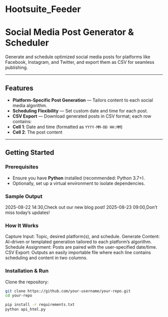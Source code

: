 # Hootsuite_Feeder
# Social Media Post Generator & Scheduler

Generate and schedule optimized social media posts for platforms like Facebook, Instagram, and Twitter, and export them as CSV for seamless publishing.

---

##  Features

-  **Platform-Specific Post Generation** — Tailors content to each social media algorithm.
-  **Scheduling Flexibility** — Set custom date and time for each post.
-  **CSV Export** — Download generated posts in CSV format; each row contains:
  - **Cell 1**: Date and time (formatted as `YYYY-MM-DD HH:MM`)  
  - **Cell 2**: The post content

---

##  Getting Started

### Prerequisites

- Ensure you have **Python** installed (recommended: Python 3.7+).
- Optionally, set up a virtual environment to isolate dependencies.

### Sample Output
2025-08-22 14:30,Check out our new blog post!
2025-08-23 09:00,Don’t miss today’s updates!

### How It Works

Capture Input: Topic, desired platform(s), and schedule.
Generate Content: AI-driven or templated generation tailored to each platform’s algorithm.
Schedule Assignment: Posts are paired with the user-specified date/time.
CSV Export: Outputs an easily importable file where each line contains scheduling and content in two columns.


### Installation & Run


Clone the repository:  
   ```bash
   git clone https://github.com/your-username/your-repo.git
   cd your-repo

   pip install -r requirements.txt
   python api_html.py



